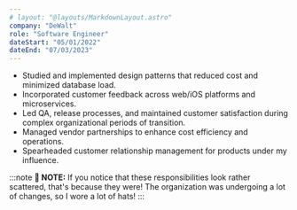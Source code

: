 ```yaml
---
# layout: "@layouts/MarkdownLayout.astro"
company: "DeWalt"
role: "Software Engineer"
dateStart: "05/01/2022"
dateEnd: "07/03/2023"
---
```


- Studied and implemented design patterns that reduced cost and minimized
  database load.
- Incorporated customer feedback across web/iOS platforms and microservices.
- Led QA, release processes, and maintained customer satisfaction during
  complex organizational periods of transition.
- Managed vendor partnerships to enhance cost efficiency and operations.
- Spearheaded customer relationship management for products under my influence.

:::note
**📓 NOTE:** If you notice that these responsibilities look rather scattered,
that's because they were! The organization was undergoing a lot of changes, so
I wore a lot of hats!
:::
